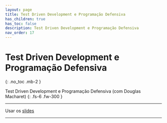 ```yaml
---
layout: page
title: Test Driven Development e Programação Defensiva
has_children: true
has_toc: false
description: Test Driven Development e Programação Defensiva
nav_order: 17
---
```


# Test Driven Development e Programação Defensiva
{: .no_toc .mb-2 }


Test Driven Development e Programação Defensiva (com Douglas Macharet)
{: .fs-6 .fw-300 }

---

Usar os
[slides](https://docs.google.com/presentation/d/1GjSVhL68fl4pNGZ_lhCqs6mw1wMmPDIxiX5PKDHkIkc)

---
